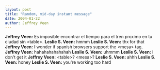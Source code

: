 ```yaml
---
layout: post
title: "Random, mid-day instant message"
date: 2004-01-22
author: Jeffrey Veen
---
```

<strong>Jeffrey Veen:</strong> Es imposible encontrar el tiempo para el tren proximo en tu ciudad sin &lt;table&gt;.
<strong>Leslie S. Veen:</strong> hmmm
<strong>Leslie S. Veen:</strong> thx for that
<strong>Jeffrey Veen:</strong> I wonder if spanish browsers support the &lt;mesa&gt; tag.
<strong>Jeffrey Veen:</strong> hahahahahahahah
<strong>Leslie S. Veen:</strong> uhmmm
<strong>Leslie S. Veen:</strong> i don't get it
<strong>Jeffrey Veen:</strong> &lt;table&gt;? &lt;mesa&gt;?
<strong>Leslie S. Veen:</strong> ahhh
<strong>Leslie S. Veen:</strong> honey
<strong>Leslie S. Veen:</strong> you're working too hard
